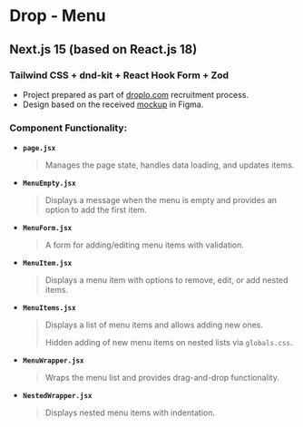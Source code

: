 # Drop - Menu

## Next.js 15 (based on React.js 18) 
### Tailwind CSS + dnd-kit + React Hook Form + Zod

- Project prepared as part of [droplo.com](https://droplo.com/) recruitment process.
- Design based on the received [mockup](https://www.figma.com/design/iop6JTlGuNSwGtHtkyXF9x/Zadanie-rekrutacyjne?node-id=0-1&node-type=canvas&t=KROIpbpbyuRXZaEY-0) in Figma.

### Component Functionality:

- **`page.jsx`**
  > Manages the page state, handles data loading, and updates items.

- **`MenuEmpty.jsx`**
  > Displays a message when the menu is empty and provides an option to add the first item.

- **`MenuForm.jsx`**
  > A form for adding/editing menu items with validation.

- **`MenuItem.jsx`**
  > Displays a menu item with options to remove, edit, or add nested items.

- **`MenuItems.jsx`**
  > Displays a list of menu items and allows adding new ones.
  >
  > Hidden adding of new menu items on nested lists via `globals.css`.

- **`MenuWrapper.jsx`**
  > Wraps the menu list and provides drag-and-drop functionality.

- **`NestedWrapper.jsx`**
  > Displays nested menu items with indentation.
